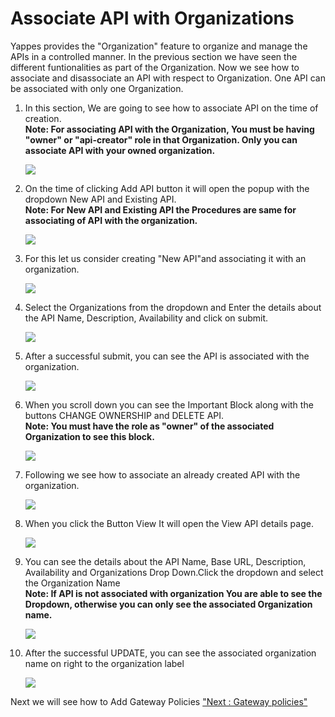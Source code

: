Associate API with Organizations
================================

Yappes provides the "Organization" feature to organize and manage the
APIs in a controlled manner. In the previous section we have seen the
different funtionalities as part of the Organization. Now we see how to
associate and disassociate an API with respect to Organization. One API
can be associated with only one Organization.

1.  In this section, We are going to see how to associate API on the
    time of creation.    
    **Note: For associating API with the Organization, You must be
    having "owner" or "api-creator" role in that Organization. Only you
    can associate API with your owned organization.**

    ![](../images/dashboard/associate/associate_new_01.png)

2.  On the time of clicking Add API button it will open the popup with
    the dropdown New API and Existing API.    
    **Note: For New API and Existing API the Procedures are same for
    associating of API with the organization.**

    ![](../images/dashboard/associate/associate_new_02.png)

3.  For this let us consider creating "New API"and associating it with
    an organization.

    ![](../images/dashboard/associate/associate_new_03.png)

4.  Select the Organizations from the dropdown and Enter the details
    about the API Name, Description, Availability and click on submit.

    ![](../images/dashboard/associate/associate_new_04.png)

5.  After a successful submit, you can see the API is associated with
    the organization.

    ![](../images/dashboard/associate/associate_new_05.png)

6.  When you scroll down you can see the Important Block along with the
    buttons CHANGE OWNERSHIP and DELETE API.    
    **Note: You must have the role as "owner" of the associated
    Organization to see this block.**

    ![](../images/dashboard/associate/associate_new_06.png)

7.  Following we see how to associate an already created API with the
    organization.

    ![](../images/dashboard/associate/associate_existing_01.png)

8.  When you click the Button View It will open the View API details
    page.

    ![](../images/dashboard/associate/associate_existing_02.png)

9.  You can see the details about the API Name, Base URL, Description,
    Availability and Organizations Drop Down.Click the dropdown and
    select the Organization Name    
    **Note: If API is not associated with organization You are able to
    see the Dropdown, otherwise you can only see the associated
    Organization name.**

    ![](../images/dashboard/associate/associate_existing_03.png)

10. After the successful UPDATE, you can see the associated organization
    name on right to the organization label

    ![](../images/dashboard/associate/associate_existing_04.png)

Next we will see how to Add Gateway Policies ["Next : Gateway
policies"](gateway_policy)